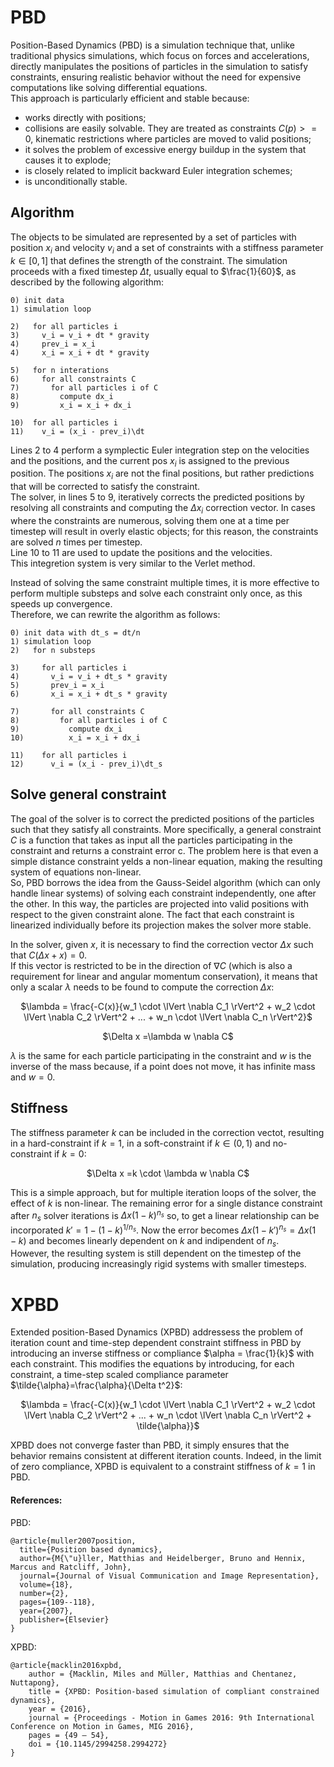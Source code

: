 # PBD
Position-Based Dynamics (PBD) is a simulation technique that, unlike traditional physics simulations, which focus on forces and accelerations, directly manipulates the positions of particles in the simulation to satisfy constraints, ensuring realistic behavior without the need for expensive computations like solving differential equations.  
This approach is particularly efficient and stable because:
- works directly with positions;
- collisions are easily solvable. They are treated as constraints $C(p)>=0$, kinematic restrictions where particles are moved to valid positions;
- it solves the problem of excessive energy buildup in the system that causes it to explode;
- is closely related to implicit backward Euler integration schemes;
- is unconditionally stable.

## Algorithm
The objects to be simulated are represented by a set of particles with position $x_i$ and velocity $v_i$ and a set of constraints with a stiffness parameter $k \in [0, 1]$ that defines the strength of the constraint. The simulation proceeds with a fixed timestep $\Delta t$, usually equal to $\frac{1}{60}$, as described by the following algorithm:
```
0) init data
1) simulation loop

2)   for all particles i
3)     v_i = v_i + dt * gravity
4)     prev_i = x_i
4)     x_i = x_i + dt * gravity

5)   for n interations
6)     for all constraints C
7)       for all particles i of C
8)         compute dx_i
9)         x_i = x_i + dx_i

10)  for all particles i
11)    v_i = (x_i - prev_i)\dt
```
Lines 2 to 4 perform a symplectic Euler integration step on the velocities and the positions, and the current pos $x_i$ is assigned to the previous position. The positions $x_i$ are not the final positions, but rather predictions that will be corrected to satisfy the constraint.  
The solver, in lines 5 to 9, iteratively corrects the predicted positions by resolving all constraints and computing the $\Delta x_i$ correction vector. In cases where the constraints are numerous, solving them one at a time per timestep will result in overly elastic objects; for this reason, the constraints are solved *n* times per timestep.  
Line 10 to 11 are used to update the positions and the velocities.  
This integretion system is very similar to the Verlet method.  

Instead of solving the same constraint multiple times, it is more effective to perform multiple substeps and solve each constraint only once, as this speeds up convergence.  
Therefore, we can rewrite the algorithm as follows:
```
0) init data with dt_s = dt/n
1) simulation loop
2)   for n substeps

3)     for all particles i
4)       v_i = v_i + dt_s * gravity
5)       prev_i = x_i
6)       x_i = x_i + dt_s * gravity

7)       for all constraints C
8)         for all particles i of C
9)           compute dx_i
10)          x_i = x_i + dx_i

11)    for all particles i
12)      v_i = (x_i - prev_i)\dt_s
```

## Solve general constraint
The goal of the solver is to correct the predicted positions of the particles such that they satisfy all constraints. More specifically, a general constraint *C* is a function that takes as input all the particles participating in the constraint and returns a constraint error c. The problem here is that even a simple distance constraint yelds a non-linear equation, making the resulting system of equations non-linear.  
So, PBD borrows the idea from the Gauss-Seidel algorithm (which can only handle linear systems) of solving each constraint independently, one after the other. In this way, the particles are projected into valid positions with respect to the given constraint alone. The fact that each constraint is linearized individually before its projection makes the solver more stable.  

In the solver, given *x*, it is necessary to find the correction vector $\Delta x$ such that $C(\Delta x + x) = 0$.  
If this vector is restricted to be in the direction of $\nabla C$ (which is also a requirement for linear and angular momentum conservation), it means that only a scalar $\lambda$ needs to be found to compute the correction $\Delta x$: 
<p align="center">
$\lambda = \frac{-C(x)}{w_1 \cdot \lVert \nabla C_1 \rVert^2 + w_2 \cdot \lVert \nabla C_2 \rVert^2 + ... + w_n \cdot \lVert \nabla C_n \rVert^2}$
<p\>
<p align="center">
$\Delta x =\lambda w \nabla C$  
</p>  

$\lambda$ is the same for each particle participating in the constraint and $w$ is the inverse of the mass because, if a point does not move, it has infinite mass and $w=0$.

## Stiffness
The stiffness parameter $k$ can be included in the correction vectot, resulting in a hard-constraint if $k=1$, in a soft-constraint if $k \in (0, 1)$ and no-constraint if $k=0$:
<p align="center">
$\Delta x =k \cdot \lambda w \nabla C$  
</p>  

This is a simple approach, but for multiple iteration loops of the solver, the effect of $k$ is non-linear. The remaining error for a single distance constraint after $n_s$ solver iterations is $\Delta x(1-k)^{n_s}$ so, to get a linear relationship can be incorporated $k'=1-(1-k)^{1/n_s}$. Now the error becomes $\Delta x(1-k')^{n_s}=\Delta x(1-k)$ and becomes linearly dependent on $k$ and indipendent of $n_s$.  
However, the resulting system is still dependent on the timestep of the simulation, producing increasingly rigid systems with smaller timesteps.

# XPBD
Extended position-Based Dynamics (XPBD) addressess the problem of iteration count and time-step dependent constraint stiffness in PBD by introducing an inverse stiffness or compliance $\alpha = \frac{1}{k}$ with each constraint. This modifies the equations by introducing, for each constraint, a time-step scaled compliance parameter $\tilde{\alpha}=\frac{\alpha}{\Delta t^2}$:
<p align="center">
$\lambda = \frac{-C(x)}{w_1 \cdot \lVert \nabla C_1 \rVert^2 + w_2 \cdot \lVert \nabla C_2 \rVert^2 + ... + w_n \cdot \lVert \nabla C_n \rVert^2 + \tilde{\alpha}}$
<p\>

XPBD does not converge faster than PBD, it simply ensures that the behavior remains consistent at different iteration counts. Indeed, in the limit of zero compliance, XPBD is equivalent to a constraint stiffness of $k=1$ in PBD.

#### References:
PBD:
```
@article{muller2007position,
  title={Position based dynamics},
  author={M{\"u}ller, Matthias and Heidelberger, Bruno and Hennix, Marcus and Ratcliff, John},
  journal={Journal of Visual Communication and Image Representation},
  volume={18},
  number={2},
  pages={109--118},
  year={2007},
  publisher={Elsevier}
}
```
XPBD:
```
@article{macklin2016xpbd,
	author = {Macklin, Miles and Müller, Matthias and Chentanez, Nuttapong},
	title = {XPBD: Position-based simulation of compliant constrained dynamics},
	year = {2016},
	journal = {Proceedings - Motion in Games 2016: 9th International Conference on Motion in Games, MIG 2016},
	pages = {49 – 54},
	doi = {10.1145/2994258.2994272}
}
```
